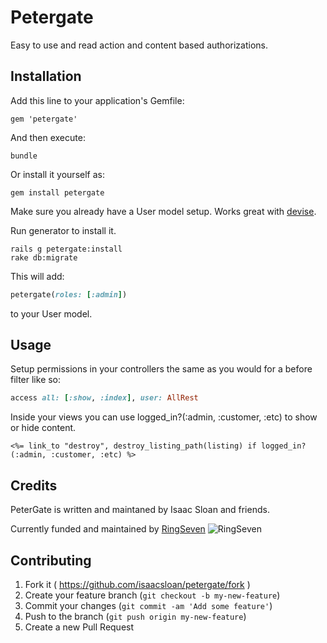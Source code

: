 # Petergate

Easy to use and read action and content based authorizations.

Installation
------

Add this line to your application's Gemfile:

    gem 'petergate'

And then execute:

    bundle

Or install it yourself as:

    gem install petergate
Make sure you already have a User model setup. Works great with [devise](https://github.com/plataformatec/devise).

Run generator to install it.

    rails g petergate:install
    rake db:migrate

This will add: 
```ruby
petergate(roles: [:admin])
```
to your User model. 

Usage
------

Setup permissions in your controllers the same as you would for a before filter like so:

```ruby
access all: [:show, :index], user: AllRest
```

Inside your views you can use logged_in?(:admin, :customer, :etc) to show or hide content.

```erb
<%= link_to "destroy", destroy_listing_path(listing) if logged_in?(:admin, :customer, :etc) %>
```

Credits
-------

PeterGate is written and maintaned by Isaac Sloan and friends.

Currently funded and maintained by [RingSeven](http://ringseven.com)
![RingSeven](https://avatars1.githubusercontent.com/u/8309133?v=3&s=200)


## Contributing

1. Fork it ( https://github.com/isaacsloan/petergate/fork )
2. Create your feature branch (`git checkout -b my-new-feature`)
3. Commit your changes (`git commit -am 'Add some feature'`)
4. Push to the branch (`git push origin my-new-feature`)
5. Create a new Pull Request
